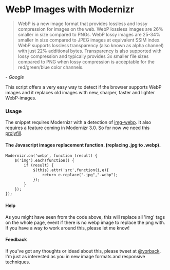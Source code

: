WebP Images with Modernizr
==========================

> WebP is a new image format that provides lossless and lossy compression for images on the web. WebP lossless images are 26% smaller in size compared to PNGs. WebP lossy images are 25-34% smaller in size compared to JPEG images at equivalent SSIM index. WebP supports lossless transparency (also known as alpha channel) with just 22% additional bytes. Transparency is also supported with lossy compression and typically provides 3x smaller file sizes compared to PNG when lossy compression is acceptable for the red/green/blue color channels.

*- Google*

This script offers a very easy way to detect if the browser supports WebP images and it replaces old images with new, sharper, faster and lighter WebP-images.
  
  
### Usage

The snippet requires Modernizr with a detection of [img-webp](http://modernizr.com/download/#-img_webp).
It also requires a feature coming in Modernizr 3.0.
So for now we need this [prolyfill](https://github.com/stucox/modernizr-on).

#### The Javascript images replacement function. (replacing .jpg to .webp).
```html
Modernizr.on('webp', function (result) {
	$('img').each(function() {
		if (result) {
			$(this).attr('src',function(i,e){
				return e.replace(".jpg",".webp");
			});
		}
	});
});
```
  
  
#### Help
As you might have seen from the code above, this will replace all 'img' tags on the whole page, event if there is no webp image to replace the png with.
If you have a way to work around this, please let me know!

#### Feedback
If you've got any thoughts or idead about this, please  tweet at [@vorback](https://twitter.com/vorback).
I'm just as interested as you in new image formats and responsive techniques.